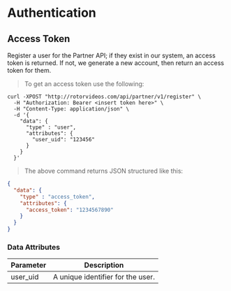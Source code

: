 # Authentication

## Access Token
Register a user for the Partner API; if they exist in our system, an access token is returned. If not, we generate a new account, then return an access token for them.

> To get an access token use the following:

```shell
curl -XPOST "http://rotorvideos.com/api/partner/v1/register" \
  -H "Authorization: Bearer <insert token here>" \
  -H "Content-Type: application/json" \
  -d '{
    "data": {
      "type" : "user",
      "attributes": {
        "user_uid": "123456"
      }
    }
  }'
```

> The above command returns JSON structured like this:

```json
{
  "data": {
    "type" : "access_token",
    "attributes": {
      "access_token": "1234567890"
    }
  }
}
```

### Data Attributes

Parameter | Description
--------- | -----------
user_uid | A unique identifier for the user.
